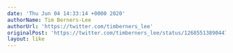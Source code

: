 ```yaml
---
date: 'Thu Jun 04 14:33:14 +0000 2020'
authorName: Tim Berners-Lee
authorUrl: 'https://twitter.com/timberners_lee'
originalPost: 'https://twitter.com/timberners_lee/status/1268551389044789248'
layout: like
---
```

